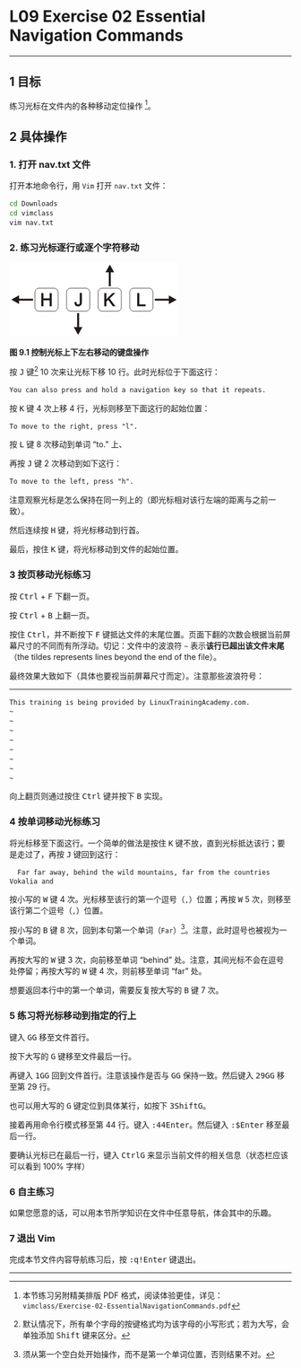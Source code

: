 # L09 Exercise 02 Essential Navigation Commands
---



## 1 目标

练习光标在文件内的各种移动定位操作 [^1]。



## 2 具体操作

### 1. 打开 nav.txt 文件

打开本地命令行，用 `Vim` 打开 `nav.txt` 文件：

```bash
cd Downloads
cd vimclass
vim nav.txt
```



### 2. 练习光标逐行或逐个字符移动

![](../assets/9-1.png)

**图 9.1 控制光标上下左右移动的键盘操作**

按 <kbd>J</kbd> 键[^2] 10 次来让光标下移 10 行。此时光标位于下面这行：

```markdown
You can also press and hold a navigation key so that it repeats.
```

按 <kbd>K</kbd> 键 4 次上移 4 行，光标则移至下面这行的起始位置：

```markdown
To move to the right, press "l".
```

按 <kbd>L</kbd> 键 8 次移动到单词 “to.” 上、

再按 <kbd>J</kbd> 键 2 次移动到如下这行：

```markdown
To move to the left, press "h".
```

注意观察光标是怎么保持在同一列上的（即光标相对该行左端的距离与之前一致）。

然后连续按 <kbd>H</kbd> 键，将光标移动到行首。

最后，按住 <kbd>K</kbd> 键，将光标移动到文件的起始位置。



### 3 按页移动光标练习

按 <kbd>Ctrl</kbd> + <kbd>F</kbd> 下翻一页。

按 <kbd>Ctrl</kbd> + <kbd>B</kbd> 上翻一页。

按住 <kbd>Ctrl</kbd>，并不断按下 <kbd>F</kbd> 键抵达文件的末尾位置。页面下翻的次数会根据当前屏幕尺寸的不同而有所浮动。切记：文件中的波浪符 `~` 表示**该行已超出该文件末尾**（the tildes represents lines beyond the end of the file）。

最终效果大致如下（具体也要视当前屏幕尺寸而定）。注意那些波浪符号：

****

```bash
This training is being provided by LinuxTrainingAcademy.com.
~
~
~
~
~
~
~
~
```

向上翻页则通过按住 <kbd>Ctrl</kbd> 键并按下 <kbd>B</kbd> 实现。



### 4 按单词移动光标练习

将光标移至下面这行。一个简单的做法是按住 <kbd>K</kbd> 键不放，直到光标抵达该行；要是走过了，再按 <kbd>J</kbd> 键回到这行：

```
  Far far away, behind the wild mountains, far from the countries Vokalia and
```

按小写的 <kbd>W</kbd> 键 4 次。光标移至该行的第一个逗号（`,`）位置；再按 <kbd>W</kbd> 5 次，则移至该行第二个逗号（`,`）位置。

按小写的 <kbd>B</kbd> 键 8 次，回到本句第一个单词（`Far`）[^3]。注意，此时逗号也被视为一个单词。

再按大写的 <kbd>W</kbd> 键 3 次，向前移至单词 “behind” 处。注意，其间光标不会在逗号处停留；再按大写的 <kbd>W</kbd> 键 4 次，则前移至单词 “far” 处。

想要返回本行中的第一个单词，需要反复按大写的 <kbd>B</kbd> 键 7 次。



### 5 练习将光标移动到指定的行上

键入 <kbd>G</kbd><kbd>G</kbd> 移至文件首行。

按下大写的 <kbd>G</kbd> 键移至文件最后一行。

再键入 <kbd>1</kbd><kbd>GG</kbd> 回到文件首行。注意该操作是否与 <kbd>GG</kbd> 保持一致。然后键入 <kbd>29</kbd><kbd>GG</kbd> 移至第 29 行。

也可以用大写的 <kbd>G</kbd> 键定位到具体某行，如按下 <kbd>3</kbd><kbd>Shift</kbd><kbd>G</kbd>。

接着再用命令行模式移至第 44 行。键入 <kbd>:</kbd><kbd>44</kbd><kbd>Enter</kbd>。然后键入 <kbd>:</kbd><kbd>$</kbd><kbd>Enter</kbd> 移至最后一行。

要确认光标已在最后一行，键入 <kbd>Ctrl</kbd><kbd>G</kbd> 来显示当前文件的相关信息（状态栏应该可以看到 100% 字样）





### 6 自主练习

如果您愿意的话，可以用本节所学知识在文件中任意导航，体会其中的乐趣。



### 7 退出 Vim

完成本节文件内容导航练习后，按 <kbd>:q!</kbd><kbd>Enter</kbd> 键退出。




---

[^1]: 本节练习另附精美排版 PDF 格式，阅读体验更佳，详见：`vimclass/Exercise-02-EssentialNavigationCommands.pdf`

[^2]: 默认情况下，所有单个字母的按键格式均为该字母的小写形式；若为大写，会单独添加 <kbd>Shift</kbd> 键来区分。
[^3]: 须从第一个空白处开始操作，而不是第一个单词位置，否则结果不对。

